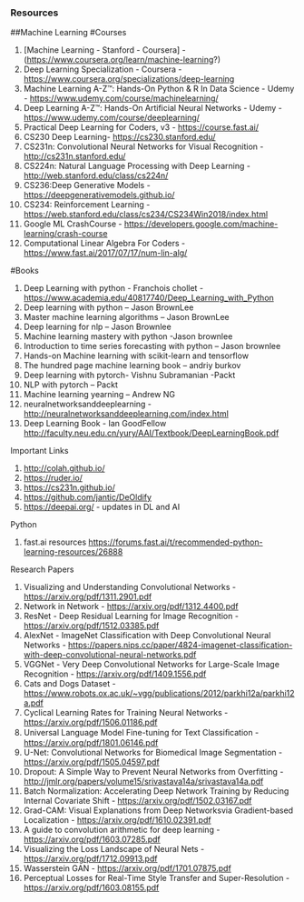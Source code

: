 ### Resources
##Machine Learning
#Courses
1. [Machine Learning - Stanford - Coursera] - (https://www.coursera.org/learn/machine-learning?)
2. Deep Learning Specialization - Coursera - https://www.coursera.org/specializations/deep-learning
3. Machine Learning A-Z™: Hands-On Python & R In Data Science - Udemy - https://www.udemy.com/course/machinelearning/
4. Deep Learning A-Z™: Hands-On Artificial Neural Networks - Udemy - https://www.udemy.com/course/deeplearning/
5. Practical Deep Learning for Coders, v3 - https://course.fast.ai/
6. CS230 Deep Learning- https://cs230.stanford.edu/
7. CS231n: Convolutional Neural Networks for Visual Recognition - http://cs231n.stanford.edu/
8. CS224n: Natural Language Processing with Deep Learning - http://web.stanford.edu/class/cs224n/
9. CS236:Deep Generative Models - https://deepgenerativemodels.github.io/
10. CS234: Reinforcement Learning - https://web.stanford.edu/class/cs234/CS234Win2018/index.html
11. Google ML CrashCourse - https://developers.google.com/machine-learning/crash-course
12. Computational Linear Algebra For Coders - https://www.fast.ai/2017/07/17/num-lin-alg/

#Books
1. Deep Learning with python - Franchois chollet -https://www.academia.edu/40817740/Deep_Learning_with_Python
2. Deep learning with python – Jason BrownLee
3. Master machine learning algorithms – Jason BrownLee
4. Deep learning for nlp – Jason Brownlee
5. Machine learning mastery with python -Jason brownlee
6. Introduction to time series forecasting with python – Jason brownlee
7. Hands-on Machine learning with scikit-learn and tensorflow 
8. The hundred page machine learning book – andriy burkov
9. Deep learning with pytorch- Vishnu Subramanian -Packt
10. NLP with pytorch – Packt
11. Machine learning yearning – Andrew NG
12. neuralnetworksanddeeplearning - http://neuralnetworksanddeeplearning.com/index.html
13. Deep Learning Book - Ian GoodFellow http://faculty.neu.edu.cn/yury/AAI/Textbook/DeepLearningBook.pdf

Important Links
1. http://colah.github.io/
2. https://ruder.io/
3. https://cs231n.github.io/
4. https://github.com/jantic/DeOldify
5. https://deepai.org/ - updates in DL and AI


Python
1. fast.ai resources https://forums.fast.ai/t/recommended-python-learning-resources/26888

Research Papers
1. Visualizing and Understanding Convolutional Networks - https://arxiv.org/pdf/1311.2901.pdf
2. Network in Network - https://arxiv.org/pdf/1312.4400.pdf
3. ResNet - Deep Residual Learning for Image Recognition - https://arxiv.org/pdf/1512.03385.pdf
4. AlexNet - ImageNet Classification with Deep Convolutional Neural Networks - https://papers.nips.cc/paper/4824-imagenet-classification-with-deep-convolutional-neural-networks.pdf
5. VGGNet - Very Deep Convolutional Networks for Large-Scale Image Recognition - https://arxiv.org/pdf/1409.1556.pdf
6. Cats and Dogs Dataset - https://www.robots.ox.ac.uk/~vgg/publications/2012/parkhi12a/parkhi12a.pdf
7. Cyclical Learning Rates for Training Neural Networks - https://arxiv.org/pdf/1506.01186.pdf
8. Universal Language Model Fine-tuning for Text Classiﬁcation - https://arxiv.org/pdf/1801.06146.pdf
9. U-Net: Convolutional Networks for Biomedical Image Segmentation - https://arxiv.org/pdf/1505.04597.pdf
10. Dropout: A Simple Way to Prevent Neural Networks from Overfitting - http://jmlr.org/papers/volume15/srivastava14a/srivastava14a.pdf
11. Batch Normalization: Accelerating Deep Network Training by Reducing Internal Covariate Shift - https://arxiv.org/pdf/1502.03167.pdf
12. Grad-CAM: Visual Explanations from Deep Networksvia Gradient-based Localization - https://arxiv.org/pdf/1610.02391.pdf
13. A guide to convolution arithmetic for deep learning - https://arxiv.org/pdf/1603.07285.pdf
14. Visualizing the Loss Landscape of Neural Nets - https://arxiv.org/pdf/1712.09913.pdf
15. Wasserstein GAN - https://arxiv.org/pdf/1701.07875.pdf
16. Perceptual Losses for Real-Time Style Transfer and Super-Resolution - https://arxiv.org/pdf/1603.08155.pdf

